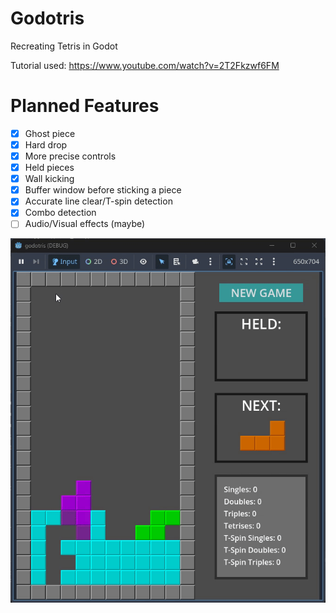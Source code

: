 # Godotris
Recreating Tetris in Godot

Tutorial used: https://www.youtube.com/watch?v=2T2Fkzwf6FM

# Planned Features

- [x] Ghost piece
- [x] Hard drop 
- [x] More precise controls
- [x] Held pieces
- [x] Wall kicking
- [x] Buffer window before sticking a piece
- [x] Accurate line clear/T-spin detection
- [x] Combo detection
- [ ] Audio/Visual effects (maybe)

![T-Spin Triple](t-spin-triple.gif)
